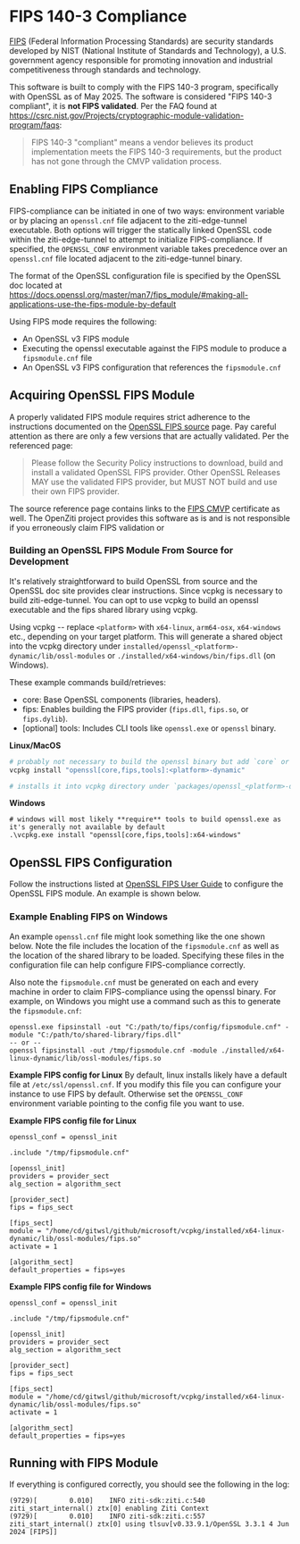 # FIPS 140-3 Compliance

[FIPS](https://www.nist.gov/itl/fips-general-information) (Federal Information Processing Standards) are security
standards developed by NIST (National Institute of Standards and Technology), a U.S. government agency responsible for
promoting innovation and industrial competitiveness through standards and technology.

This software is built to comply with the FIPS 140-3 program, specifically with OpenSSL as of May 2025. The software is
considered "FIPS 140-3 compliant", it is **not FIPS validated**. Per the FAQ found at
https://csrc.nist.gov/Projects/cryptographic-module-validation-program/faqs:

> FIPS 140-3 "compliant" means a vendor believes its product implementation meets the FIPS 140-3 requirements,
> but the product has not gone through the CMVP validation process.

## Enabling FIPS Compliance

FIPS-compliance can be initiated in one of two ways: environment variable or by placing an `openssl.cnf` file adjacent to
the ziti-edge-tunnel executable. Both options will trigger the statically linked OpenSSL code within the ziti-edge-tunnel
to attempt to initialize FIPS-compliance. If specified, the `OPENSSL_CONF` environment variable takes precedence over
an `openssl.cnf` file located adjacent to the ziti-edge-tunnel binary.

The format of the OpenSSL configuration file is specified by the OpenSSL doc located at
https://docs.openssl.org/master/man7/fips_module/#making-all-applications-use-the-fips-module-by-default

Using FIPS mode requires the following:

- An OpenSSL v3 FIPS module
- Executing the openssl executable against the FIPS module to produce a `fipsmodule.cnf` file
- An OpenSSL v3 FIPS configuration that references the `fipsmodule.cnf`

## Acquiring OpenSSL FIPS Module

A properly validated FIPS module requires strict adherence to the instructions documented on the 
[OpenSSL FIPS source](https://openssl-library.org/source/) page. Pay careful attention as there are only a few versions
that are actually validated. Per the referenced page:

> Please follow the Security Policy instructions to download, build and install a validated OpenSSL FIPS provider.
> Other OpenSSL Releases MAY use the validated FIPS provider, but MUST NOT build and use their own FIPS provider.

The source reference page contains links to the 
[FIPS CMVP](https://csrc.nist.gov/Projects/Cryptographic-Module-Validation-Program) certificate as well. The OpenZiti 
project provides this software as is and is not responsible if you erroneously claim FIPS validation or  

### Building an OpenSSL FIPS Module From Source for Development

It's relatively straightforward to build OpenSSL from source and the OpenSSL doc site provides clear instructions.
Since vcpkg is necessary to build ziti-edge-tunnel. You can opt to use vcpkg to build an openssl executable and the fips
shared library using vcpkg.

Using vcpkg -- replace `<platform>` with `x64-linux`, `arm64-osx`, `x64-windows` etc., depending on your target
platform. This will generate a shared object into the vcpkg directory under 
`installed/openssl_<platform>-dynamic/lib/ossl-modules` or `./installed/x64-windows/bin/fips.dll` (on Windows).

These example commands build/retrieves:
* core: Base OpenSSL components (libraries, headers).
* fips: Enables building the FIPS provider (`fips.dll`, `fips.so`, or `fips.dylib`).
* [optional] tools: Includes CLI tools like `openssl.exe` or `openssl` binary.

**Linux/MacOS**
```sh
# probably not necessary to build the openssl binary but add `core` or `tools` as needed 
vcpkg install "openssl[core,fips,tools]:<platform>-dynamic"

# installs it into vcpkg directory under `packages/openssl_<platform>-dynamic/lib/ossl-modules`. 
```

**Windows**
```
# windows will most likely **require** tools to build openssl.exe as it's generally not available by default
.\vcpkg.exe install "openssl[core,fips,tools]:x64-windows"
```

## OpenSSL FIPS Configuration

Follow the instructions listed at [OpenSSL FIPS User Guide](https://docs.openssl.org/master/man7/fips_module) 
to configure the OpenSSL FIPS module. An example is shown below.


### Example Enabling FIPS on Windows

An example `openssl.cnf` file might look something like the one shown below. Note the file includes the location of the
`fipsmodule.cnf` as well as the location of the shared library to be loaded. Specifying these files in the configuration
file can help configure FIPS-compliance correctly.

Also note the `fipsmodule.cnf` must be generated on each and every machine in order to claim FIPS-compliance using
the openssl binary. For example, on Windows you might use a command such as this to generate the `fipsmodule.cnf`:

```text
openssl.exe fipsinstall -out "C:/path/to/fips/config/fipsmodule.cnf" -module "C:/path/to/shared-library/fips.dll"
-- or -- 
openssl fipsinstall -out /tmp/fipsmodule.cnf -module ./installed/x64-linux-dynamic/lib/ossl-modules/fips.so
```

**Example FIPS config for Linux**
By default, linux installs likely have a default file at `/etc/ssl/openssl.cnf`. If you modify this file you can configure
your instance to use FIPS by default. Otherwise set the `OPENSSL_CONF` environment variable pointing to the config file
you want to use.

**Example FIPS config file for Linux**
```text
openssl_conf = openssl_init

.include "/tmp/fipsmodule.cnf"

[openssl_init]
providers = provider_sect
alg_section = algorithm_sect

[provider_sect]
fips = fips_sect

[fips_sect]
module = "/home/cd/gitwsl/github/microsoft/vcpkg/installed/x64-linux-dynamic/lib/ossl-modules/fips.so"
activate = 1

[algorithm_sect]
default_properties = fips=yes
```


**Example FIPS config file for Windows**
```text
openssl_conf = openssl_init

.include "/tmp/fipsmodule.cnf"

[openssl_init]
providers = provider_sect
alg_section = algorithm_sect

[provider_sect]
fips = fips_sect

[fips_sect]
module = "/home/cd/gitwsl/github/microsoft/vcpkg/installed/x64-linux-dynamic/lib/ossl-modules/fips.so"
activate = 1

[algorithm_sect]
default_properties = fips=yes
```

## Running with FIPS Module

If everything is configured correctly, you should see the following in the log:

```
(9729)[        0.010]    INFO ziti-sdk:ziti.c:540 ziti_start_internal() ztx[0] enabling Ziti Context
(9729)[        0.010]    INFO ziti-sdk:ziti.c:557 ziti_start_internal() ztx[0] using tlsuv[v0.33.9.1/OpenSSL 3.3.1 4 Jun 2024 [FIPS]]
```

